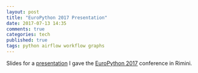 ```yaml
---
layout: post
title: "EuroPython 2017 Presentation"
date: 2017-07-13 14:35
comments: true
categories: tech
published: true
tags: python airflow workflow graphs
---
```


Slides for a [presentation](https://ep2017.europython.eu/conference/talks/developing-elegant-workflows-in-python-code-with-apache-airflow) I gave the [EuroPython 2017](https://ep2017.europython.eu/en/) conference in Rimini.


<script async class="speakerdeck-embed" data-id="895cc9f6ed0b4545b27ac1d9ece68b68" data-ratio="1.77777777777778" src="//speakerdeck.com/assets/embed.js"></script>